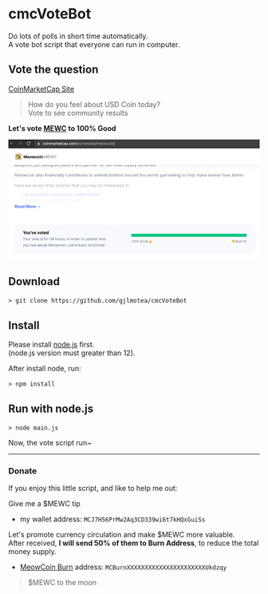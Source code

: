 # cmcVoteBot

Do lots of polls in short time automatically.  
A vote bot script that everyone can run in computer.    


## Vote the question
[CoinMarketCap Site](https://coinmarketcap.com/)
> How do you feel about USD Coin today?  
> Vote to see community results  

**Let's vote [MEWC](https://coinmarketcap.com/zh-tw/currencies/meowcoin/) to 100% Good**    

![img_1.png](img_1.png)

## Download

    > git clone https://github.com/gjlmotea/cmcVoteBot

## Install

Please install [node.js](https://nodejs.org/en/download/) first.  
(node.js version must greater than 12).  

After install node, run:  

    > npm install

## Run with node.js

    > node main.js


Now, the vote script run~

---


### Donate

If you enjoy this little script, and like to help me out:  


Give me a $MEWC tip  
* my wallet address: `MCJ7H56PrMw2Aq3CD339wi6t7kHQxGuiSs`

Let's promote currency circulation and make $MEWC more valuable.  
After received, **I will send 50% of them to Burn Address**, to reduce the total money supply.      
* [MeowCoin Burn](https://explorer.mewccrypto.com/address/MCBurnXXXXXXXXXXXXXXXXXXXXXXUkdzqy) address: `MCBurnXXXXXXXXXXXXXXXXXXXXXXUkdzqy`

> $MEWC to the moon

